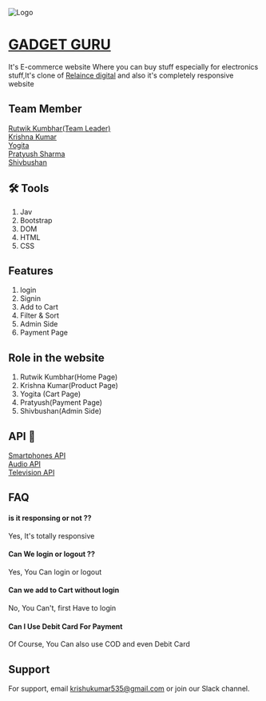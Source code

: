 ![Logo](https://dancing-tarsier-2de857.netlify.app/logo-removebg.png)






# [GADGET GURU](https://dancing-tarsier-2de857.netlify.app/index.html)

It's E-commerce website Where you can buy stuff 
especially for electronics stuff,It's clone of [Relaince digital](https://www.reliancedigital.in/headphones-headsets/c/S101021) and also it's completely responsive website




## Team Member
[Rutwik Kumbhar(Team Leader)](https://github.com/rutwik-kumbhar)   
[Krishna Kumar](https://github.com/Krishu7827)       
[Yogita](https://github.com/Yogita2021)  
[Pratyush Sharma](https://github.com/starboy1010)   
[Shivbushan](https://github.com/shivpatil370)

## 🛠 Tools
1. Jav   
2. Bootstrap    
3. DOM    
4. HTML
5. CSS 

## Features 
1. login
2. Signin
3. Add to Cart
4. Filter & Sort
5. Admin Side
6. Payment Page

## Role in the website
1. Rutwik Kumbhar(Home Page)
2. Krishna Kumar(Product Page)
3. Yogita (Cart Page)
4. Pratyush(Payment Page)
5. Shivbushan(Admin Side)

## API  🔗
[Smartphones API](https://mockapi-nr5i.onrender.com/Smartphones)     
[Audio API](https://audio-api-vw3a.onrender.com/Audio)    
[Television API](https://teleapi.onrender.com/Television)

## FAQ

#### is it responsing or not ??
Yes, It's totally responsive



####  Can We login or logout ??

Yes, You Can login or logout

#### Can we add to Cart without login 
 No, You Can't, first Have to login

 #### Can I Use Debit Card For Payment 

Of Course, You Can also use COD and even Debit Card

## Support

For support, email krishukumar535@gmail.com or join our Slack channel.
